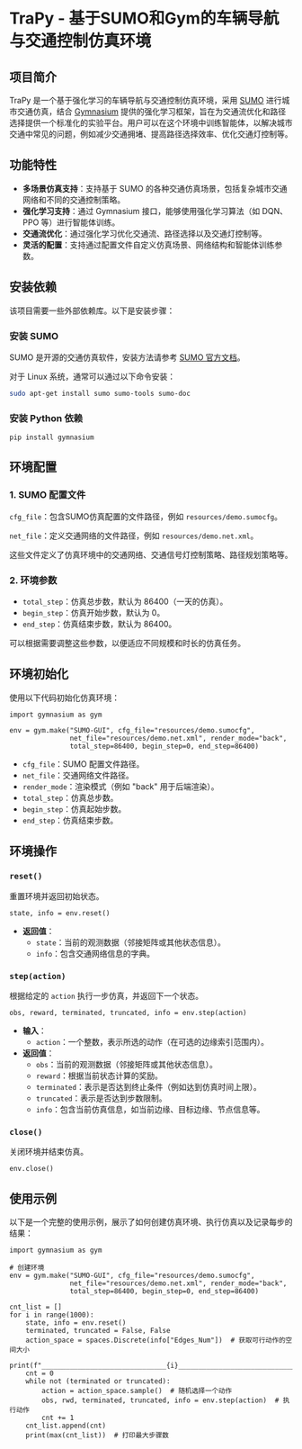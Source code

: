 # TraPy - 基于SUMO和Gym的车辆导航与交通控制仿真环境

## 项目简介

TraPy 是一个基于强化学习的车辆导航与交通控制仿真环境，采用 [SUMO](https://sumo.dlr.de/) 进行城市交通仿真，结合 [Gymnasium](https://gymnasium.farama.org/) 提供的强化学习框架，旨在为交通流优化和路径选择提供一个标准化的实验平台。用户可以在这个环境中训练智能体，以解决城市交通中常见的问题，例如减少交通拥堵、提高路径选择效率、优化交通灯控制等。

## 功能特性

- **多场景仿真支持**：支持基于 SUMO 的各种交通仿真场景，包括复杂城市交通网络和不同的交通控制策略。
- **强化学习支持**：通过 Gymnasium 接口，能够使用强化学习算法（如 DQN、PPO 等）进行智能体训练。
- **交通流优化**：通过强化学习优化交通流、路径选择以及交通灯控制等。
- **灵活的配置**：支持通过配置文件自定义仿真场景、网络结构和智能体训练参数。

## 安装依赖

该项目需要一些外部依赖库。以下是安装步骤：

###  安装 SUMO

SUMO 是开源的交通仿真软件，安装方法请参考 [SUMO 官方文档](https://sumo.dlr.de/docs/Installing/index.html)。

对于 Linux 系统，通常可以通过以下命令安装：

```bash
sudo apt-get install sumo sumo-tools sumo-doc
```

### 安装 Python 依赖

```
pip install gymnasium
```

## 环境配置

### 1. SUMO 配置文件

`cfg_file`：包含SUMO仿真配置的文件路径，例如 `resources/demo.sumocfg`。

`net_file`：定义交通网络的文件路径，例如 `resources/demo.net.xml`。

这些文件定义了仿真环境中的交通网络、交通信号灯控制策略、路径规划策略等。

### 2. 环境参数

- `total_step`：仿真总步数，默认为 86400（一天的仿真）。
- `begin_step`：仿真开始步数，默认为 0。
- `end_step`：仿真结束步数，默认为 86400。

可以根据需要调整这些参数，以便适应不同规模和时长的仿真任务。

## 环境初始化

使用以下代码初始化仿真环境：

```
import gymnasium as gym

env = gym.make("SUMO-GUI", cfg_file="resources/demo.sumocfg", 
               net_file="resources/demo.net.xml", render_mode="back", 
               total_step=86400, begin_step=0, end_step=86400)
```

- `cfg_file`：SUMO 配置文件路径。
- `net_file`：交通网络文件路径。
- `render_mode`：渲染模式（例如 "back" 用于后端渲染）。
- `total_step`：仿真总步数。
- `begin_step`：仿真起始步数。
- `end_step`：仿真结束步数。

## 环境操作

### `reset()`

重置环境并返回初始状态。

```
state, info = env.reset()
```

- **返回值**：
  - `state`：当前的观测数据（邻接矩阵或其他状态信息）。
  - `info`：包含交通网络信息的字典。

### `step(action)`

根据给定的 `action` 执行一步仿真，并返回下一个状态。

```
obs, reward, terminated, truncated, info = env.step(action)
```

- **输入**：
  - `action`：一个整数，表示所选的动作（在可选的边缘索引范围内）。
- **返回值**：
  - `obs`：当前的观测数据（邻接矩阵或其他状态信息）。
  - `reward`：根据当前状态计算的奖励。
  - `terminated`：表示是否达到终止条件（例如达到仿真时间上限）。
  - `truncated`：表示是否达到步数限制。
  - `info`：包含当前仿真信息，如当前边缘、目标边缘、节点信息等。

### `close()`

关闭环境并结束仿真。

```
env.close()
```

## 使用示例

以下是一个完整的使用示例，展示了如何创建仿真环境、执行仿真以及记录每步的结果：

```
import gymnasium as gym

# 创建环境
env = gym.make("SUMO-GUI", cfg_file="resources/demo.sumocfg", 
               net_file="resources/demo.net.xml", render_mode="back", 
               total_step=86400, begin_step=0, end_step=86400)

cnt_list = []
for i in range(1000):
    state, info = env.reset()
    terminated, truncated = False, False
    action_space = spaces.Discrete(info["Edges_Num"])  # 获取可行动作的空间大小
    print(f"_______________________________{i}_____________________________________________________")
    cnt = 0
    while not (terminated or truncated):
        action = action_space.sample()  # 随机选择一个动作
        obs, rwd, terminated, truncated, info = env.step(action)  # 执行动作
        cnt += 1
    cnt_list.append(cnt)
    print(max(cnt_list))  # 打印最大步骤数
```
